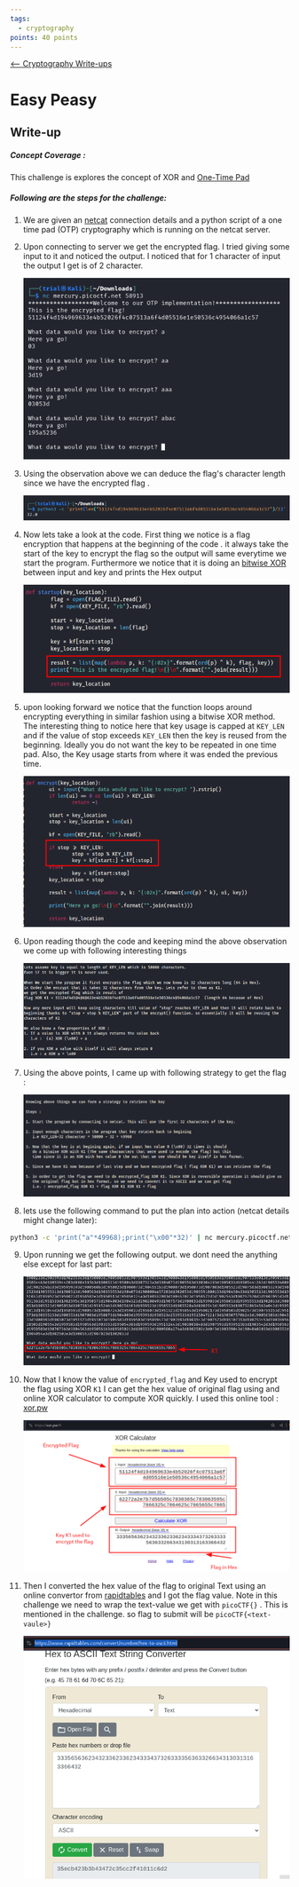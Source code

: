```yaml
---
tags:
  - cryptography
points: 40 points
---
```


[<-- Cryptography Write-ups](../writeup-list.md)

# Easy Peasy

## Write-up
##### Concept Coverage :
This challenge is explores the concept of XOR and [One-Time Pad](https://en.wikipedia.org/wiki/One-time_pad)
##### Following are the steps for the challenge: 
1. We are given an [netcat](https://www.geeksforgeeks.org/netcat-basic-usage-and-overview/) connection details and a python script of a one time pad (OTP) cryptography which is running on the netcat server. 
   
2. Upon connecting to server we get the encrypted flag. I tried giving some input to it and noticed the output. I noticed that for 1 character of input the output I get is of 2 character.
    
    ![input-testing](./assets/input-testing.png)
    
3. Using the observation above we can deduce the flag's character length since we have the encrypted flag . 
    
    ![flag-char-length](./assets/flag-char-length.png)
    
4. Now lets take a look at the code. First thing we notice is a flag encryption that happens at the beginning of the code . it always take the start of the key to encrypt the flag so the output will same everytime we start the program. Furthermore we notice that it is doing an [bitwise XOR](https://www.loginradius.com/blog/engineering/how-does-bitwise-xor-work/) between input and key and prints the Hex output
    
    ![key-encryption-code](./assets/key-encryption-code.png)
    
5.  upon looking forward we notice that the function loops around encrypting everything in similar fashion using a bitwise XOR method. The interesting thing to notice here that key usage is capped at `KEY_LEN` and if the value of stop exceeds `KEY_LEN` then the key is reused from the beginning. Ideally you do not want the key to be repeated in one time pad. Also, the Key usage starts from where it was ended the previous time.
    
    ![key-rotation](./assets/key-rotation.png)
    
6. Upon reading though the code and keeping mind the above observation we come up with following interesting things
    
    ![imp-takes](./assets/imp-takes.png)
    
7. Using the above points, I came up with following strategy to get the flag : 
    
    ![flag-retrival-steps](./assets/flag-retrival-steps.png)
    
8. lets use the following command to put the plan into action (netcat details might change later):
   
```bash
python3 -c 'print("a"*49968);print("\x00"*32)' | nc mercury.picoctf.net 58913
```

9. Upon running we get the following output. we dont need the anything else except for last part: 
    
    ![K1](./assets/K1.png)
    
10. Now that I know the value of `encrypted_flag` and Key used to encrypt the flag using XOR `K1`  I can get the hex value of original flag using and online XOR calculator to compute XOR quickly. I used this online tool : [xor.pw](https://xor.pw/#)
    
    ![flag-xor](./assets/flag-xor.png)
    
11. Then I converted the hex value of the flag to original Text using an online convertor from [rapidtables](https://www.rapidtables.com/convert/number/hex-to-ascii.html) and I got the flag value. Note in this challenge we need to wrap the text-value we get with `picoCTF{}` . This is mentioned in the challenge. so flag to submit will be `picoCTF{<text-vaule>}`
    
    ![flag-value](./assets/flag-value.png)

